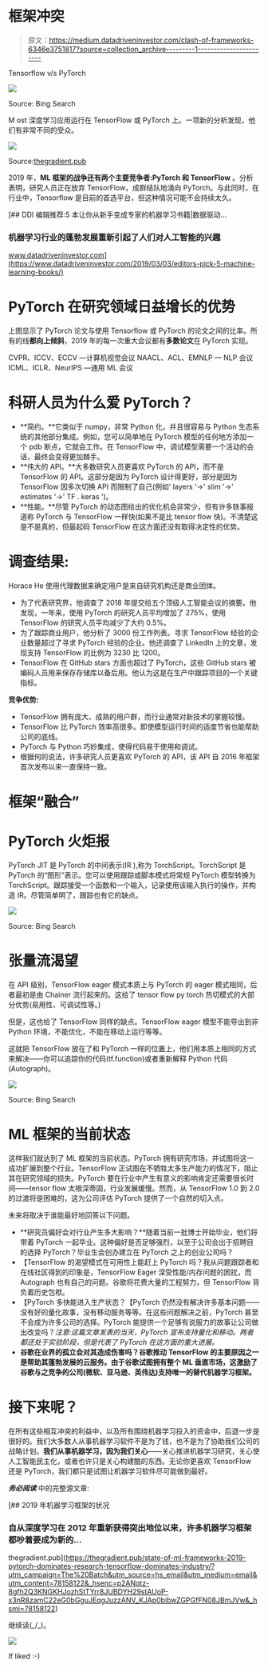 # 框架冲突

> 原文：<https://medium.datadriveninvestor.com/clash-of-frameworks-6346e3751817?source=collection_archive---------1----------------------->

Tensorflow v/s PyTorch

![](img/65e84c911795750ab5a023e3a77d344f.png)

Source: Bing Search

M ost 深度学习应用运行在 TensorFlow 或 PyTorch 上。一项新的分析发现，他们有非常不同的受众。

![](img/f3fc4fa5b268fc135058ef73a354a4aa.png)

Source:[thegradient.pub](https://thegradient.pub/state-of-ml-frameworks-2019-pytorch-dominates-research-tensorflow-dominates-industry/?utm_campaign=The%20Batch&utm_source=hs_email&utm_medium=email&utm_content=78158122&_hsenc=p2ANqtz-8gfh2Q3KNGKHJozhStTYrr8JUBDYH29stAUoP-x3nR8zamC22eG0bGguJEqgJuzzANV_KJAp0bibwZGPGfFN08JBmJVw&_hsmi=78158122)

2019 年，**ML 框架的战争还有两个主要竞争者:PyTorch 和 TensorFlow** 。分析表明，研究人员正在放弃 TensorFlow，成群结队地涌向 PyTorch。与此同时，在行业中，Tensorflow 是目前的首选平台，但这种情况可能不会持续太久。

[](https://www.datadriveninvestor.com/2019/03/03/editors-pick-5-machine-learning-books/) [## DDI 编辑推荐:5 本让你从新手变成专家的机器学习书籍|数据驱动…

### 机器学习行业的蓬勃发展重新引起了人们对人工智能的兴趣

www.datadriveninvestor.com](https://www.datadriveninvestor.com/2019/03/03/editors-pick-5-machine-learning-books/) 

# PyTorch 在研究领域日益增长的优势

上图显示了 PyTorch 论文与使用 Tensorflow 或 PyTorch 的论文之间的比率。所有的线**都向上倾斜**，2019 年的每一次重大会议都有**多数论文**在 PyTorch 实现。

CVPR、ICCV、ECCV —计算机视觉会议
NAACL、ACL、EMNLP — NLP 会议
ICML、ICLR、NeurIPS —通用 ML 会议

# 科研人员为什么爱 PyTorch？

*   **简约。**它类似于 numpy，非常 Python 化，并且很容易与 Python 生态系统的其他部分集成。例如，您可以简单地在 PyTorch 模型的任何地方添加一个 pdb 断点，它就会工作。在 TensorFlow 中，调试模型需要一个活动的会话，最终会变得更加棘手。
*   **伟大的 API。**大多数研究人员更喜欢 PyTorch 的 API，而不是 TensorFlow 的 API。这部分是因为 PyTorch 设计得更好，部分是因为 TensorFlow 因多次切换 API 而限制了自己(例如' layers '->' slim '->' estimates '->' TF . keras ')。
*   **性能。**尽管 PyTorch 的动态图给出的优化机会非常少，但有许多轶事报道称 PyTorch 与 TensorFlow 一样快(如果不是比 tensor flow 快)。不清楚这是不是真的，但最起码 TensorFlow 在这方面还没有取得决定性的优势。

# **调查结果:**

Horace He 使用代理数据来确定用户是来自研究机构还是商业团体。

*   为了代表研究界，他调查了 2018 年提交给五个顶级人工智能会议的摘要。他发现，一年来，使用 PyTorch 的研究人员平均增加了 275%，使用 TensorFlow 的研究人员平均减少了大约 0.5%。
*   为了跟踪商业用户，他分析了 3000 份工作列表。寻求 TensorFlow 经验的企业数量超过了寻求 PyTorch 经验的企业。他还调查了 LinkedIn 上的文章，发现支持 TensorFlow 的比例为 3230 比 1200。
*   TensorFlow 在 GitHub stars 方面也超过了 PyTorch，这些 GitHub stars 被编码人员用来保存存储库以备后用。他认为这是在生产中跟踪项目的一个关键指标。

**竞争优势:**

*   TensorFlow 拥有庞大、成熟的用户群，而行业通常对新技术的掌握较慢。
*   TensorFlow 比 PyTorch 效率高很多。即使模型运行时间的适度节省也能帮助公司的底线。
*   PyTorch 与 Python 巧妙集成，使得代码易于使用和调试。
*   根据何的说法，许多研究人员更喜欢 PyTorch 的 API，该 API 自 2016 年框架首次发布以来一直保持一致。

# 框架“融合”

# PyTorch 火炬报

PyTorch JIT 是 PyTorch 的中间表示(IR ),称为 TorchScript。TorchScript 是 PyTorch 的“图形”表示。您可以使用跟踪或脚本模式将常规 PyTorch 模型转换为 TorchScript。跟踪接受一个函数和一个输入，记录使用该输入执行的操作，并构造 IR。尽管简单明了，跟踪也有它的缺点。

![](img/f1fcdc0f032238e61016a102ef338585.png)

Source: Bing Search

# 张量流渴望

在 API 级别，TensorFlow eager 模式本质上与 PyTorch 的 eager 模式相同，后者最初是由 Chainer 流行起来的。这给了 tensor flow py torch 热切模式的大部分优势(易用性、可调试性等。)

但是，这也给了 TensorFlow 同样的缺点。TensorFlow eager 模型不能导出到非 Python 环境，不能优化，不能在移动上运行等等。

这就把 TensorFlow 放在了和 PyTorch 一样的位置上，他们用本质上相同的方式来解决——你可以追踪你的代码(tf.function)或者重新解释 Python 代码(Autograph)。

![](img/e20de6a2035f60995894ca5d7ebcc859.png)

Source: Bing Search

# ML 框架的当前状态

这样我们就达到了 ML 框架的当前状态。PyTorch 拥有研究市场，并试图将这一成功扩展到整个行业。TensorFlow 正试图在不牺牲太多生产能力的情况下，阻止其在研究领域的损失。PyTorch 要在行业中产生有意义的影响肯定还需要很长时间——tensor flow 太根深蒂固，行业发展缓慢。然而，从 TensorFlow 1.0 到 2.0 的过渡将是困难的，这为公司评估 PyTorch 提供了一个自然的切入点。

未来将取决于谁能最好地回答以下问题。

*   **研究员偏好会对行业产生多大影响？**随着当前一批博士开始毕业，他们将带着 PyTorch 一起毕业。这种偏好是否足够强烈，以至于公司会出于招聘目的选择 PyTorch？毕业生会创办建立在 PyTorch 之上的创业公司吗？
*   【TensorFlow 的渴望模式在可用性上能赶上 PyTorch 吗？我从问题跟踪者和在线社区得到的印象是，TensorFlow Eager 深受性能/内存问题的困扰，而 Autograph 也有自己的问题。谷歌将花费大量的工程努力，但 TensorFlow 背负着历史包袱。
*   【PyTorch 多快能进入生产状态？【PyTorch 仍然没有解决许多基本问题——没有好的量化故事，没有移动服务等等。在这些问题解决之前，PyTorch 甚至不会成为许多公司的选择。PyTorch 能提供一个足够有说服力的故事让公司做出改变吗？*注意:这篇文章发表的当天，PyTorch 宣布支持量化和移动。两者都还处于实验阶段，但是代表了 PyTorch 在这方面的重大进展。*
*   **谷歌在业界的孤立会对其造成伤害吗？谷歌推动 TensorFlow 的主要原因之一是帮助其蓬勃发展的云服务。由于谷歌试图拥有整个 ML 垂直市场，这激励了谷歌与之竞争的公司(微软、亚马逊、英伟达)支持唯一的替代机器学习框架。**

# 接下来呢？

在所有这些相互冲突的利益中，以及所有围绕机器学习投入的资金中，后退一步是很好的。我们大多数人从事机器学习软件不是为了钱，也不是为了协助我们公司的战略计划。**我们从事机器学习，因为我们关心**——关心推进机器学习研究，关心使人工智能民主化，或者也许只是关心构建酷的东西。无论你更喜欢 TensorFlow 还是 PyTorch，我们都只是试图让机器学习软件尽可能做到最好。

***务必阅读*** 中的完整源文章:

[](https://thegradient.pub/state-of-ml-frameworks-2019-pytorch-dominates-research-tensorflow-dominates-industry/?utm_campaign=The%20Batch&utm_source=hs_email&utm_medium=email&utm_content=78158122&_hsenc=p2ANqtz-8gfh2Q3KNGKHJozhStTYrr8JUBDYH29stAUoP-x3nR8zamC22eG0bGguJEqgJuzzANV_KJAp0bibwZGPGfFN08JBmJVw&_hsmi=78158122) [## 2019 年机器学习框架的状况

### 自从深度学习在 2012 年重新获得突出地位以来，许多机器学习框架都吵着要成为新的…

thegradient.pub](https://thegradient.pub/state-of-ml-frameworks-2019-pytorch-dominates-research-tensorflow-dominates-industry/?utm_campaign=The%20Batch&utm_source=hs_email&utm_medium=email&utm_content=78158122&_hsenc=p2ANqtz-8gfh2Q3KNGKHJozhStTYrr8JUBDYH29stAUoP-x3nR8zamC22eG0bGguJEqgJuzzANV_KJAp0bibwZGPGfFN08JBmJVw&_hsmi=78158122) 

继续读(_/\_)。

![](img/a403071de72f5016c09579dd05ae2de9.png)

If liked :-)